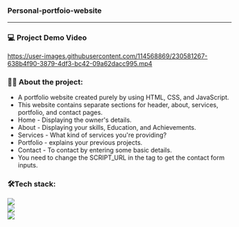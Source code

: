 ### Personal-portfoio-website

___

### 💻 Project Demo Video


https://user-images.githubusercontent.com/114568869/230581267-638b4f90-3879-4df3-bc42-09a62dacc995.mp4

### 👨‍💻 About the project:

- A portfolio website created purely by using HTML, CSS, and JavaScript.
- This website contains separate sections for header, about, services, portfolio, and contact pages.
- Home - Displaying the owner's details.
- About - Displaying your skills, Education, and Achievements.
- Services - What kind of services you're providing?
- Portfolio - explains your previous projects.
- Contact - To contact by entering some basic details.
- You need to change the SCRIPT_URL in the </script > tag to get the contact form inputs.

### 🛠️Tech stack:

<div>
  <img src="https://img.shields.io/badge/HTML5-E34F26?style=for-the-badge&logo=html5&logoColor=white"><br>
  <img src="https://img.shields.io/badge/CSS3-1572B6?style=for-the-badge&logo=css3&logoColor=white"><br>
  <img src="https://img.shields.io/badge/JavaScript-323330?style=for-the-badge&logo=javascript&logoColor=F7DF1E">
</div>
